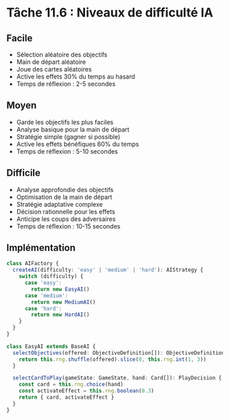 # Tâche 11.6 : Niveaux de difficulté IA

## Facile
- Sélection aléatoire des objectifs
- Main de départ aléatoire
- Joue des cartes aléatoires
- Active les effets 30% du temps au hasard
- Temps de réflexion : 2-5 secondes

## Moyen
- Garde les objectifs les plus faciles
- Analyse basique pour la main de départ
- Stratégie simple (gagner si possible)
- Active les effets bénéfiques 60% du temps
- Temps de réflexion : 5-10 secondes

## Difficile
- Analyse approfondie des objectifs
- Optimisation de la main de départ
- Stratégie adaptative complexe
- Décision rationnelle pour les effets
- Anticipe les coups des adversaires
- Temps de réflexion : 10-15 secondes

## Implémentation
```typescript
class AIFactory {
  createAI(difficulty: 'easy' | 'medium' | 'hard'): AIStrategy {
    switch (difficulty) {
      case 'easy':
        return new EasyAI()
      case 'medium':
        return new MediumAI()
      case 'hard':
        return new HardAI()
    }
  }
}

class EasyAI extends BaseAI {
  selectObjectives(offered: ObjectiveDefinition[]): ObjectiveDefinition[] {
    return this.rng.shuffle(offered).slice(0, this.rng.int(1, 3))
  }

  selectCardToPlay(gameState: GameState, hand: Card[]): PlayDecision {
    const card = this.rng.choice(hand)
    const activateEffect = this.rng.boolean(0.3)
    return { card, activateEffect }
  }
}
```
